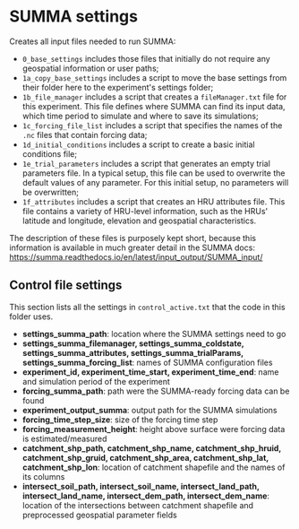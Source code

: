 # SUMMA settings
Creates all input files needed to run SUMMA:
- `0_base_settings` includes those files that initially do not require any geospatial information or user paths;
- `1a_copy_base_settings` includes a script to move the base settings from their folder here to the experiment's settings folder;
- `1b_file_manager` includes a script that creates a `fileManager.txt` file for this experiment. This file defines where SUMMA can find its input data, which time period to simulate and where to save its simulations;
- `1c_forcing_file_list` includes a script that specifies the names of the `.nc` files that contain forcing data;
- `1d_initial_conditions` includes a script to create a basic initial conditions file;
- `1e_trial_parameters` includes a script that generates an empty trial parameters file. In a typical setup, this file can be used to overwrite the default values of any parameter. For this initial setup, no parameters will be overwritten;
- `1f_attributes` includes a script that creates an HRU attributes file. This file contains a variety of HRU-level information, such as the HRUs' latitude and longitude, elevation and geospatial characteristics.

The description of these files is purposely kept short, because this information is available in much greater detail in the SUMMA docs: https://summa.readthedocs.io/en/latest/input_output/SUMMA_input/

## Control file settings
This section lists all the settings in `control_active.txt` that the code in this folder uses.
- **settings_summa_path**: location where the SUMMA settings need to go
- **settings_summa_filemanager, settings_summa_coldstate, settings_summa_attributes, settings_summa_trialParams, settings_summa_forcing_list**: names of SUMMA configuration files
- **experiment_id, experiment_time_start, experiment_time_end**: name and simulation period of the experiment
- **forcing_summa_path**: path were the SUMMA-ready forcing data can be found
- **experiment_output_summa**: output path for the SUMMA simulations
- **forcing_time_step_size**: size of the forcing time step
- **forcing_measurement_height**: height above surface were forcing data is estimated/measured
- **catchment_shp_path, catchment_shp_name, catchment_shp_hruid, catchment_shp_gruid, catchment_shp_area, catchment_shp_lat, catchment_shp_lon**: location of catchment shapefile and the names of its columns
- **intersect_soil_path, intersect_soil_name, intersect_land_path, intersect_land_name, intersect_dem_path, intersect_dem_name**: location of the intersections between catchment shapefile and preprocessed geospatial parameter fields 
